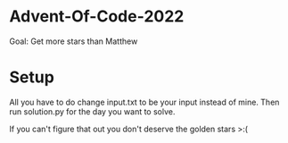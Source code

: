 # Advent-Of-Code-2022
Goal: Get more stars than Matthew

# Setup

All you have to do change input.txt to be your input instead of mine.
Then run solution.py for the day you want to solve.

If you can't figure that out you don't deserve the golden stars >:(

